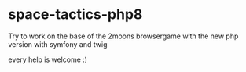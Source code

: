 # space-tactics-php8
Try to work on the base of the 2moons browsergame with the new php version with symfony and twig

every help is welcome :)
